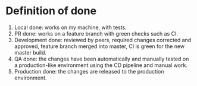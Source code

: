 # Definition of done

1. Local done: works on my machine, with tests.
2. PR done: works on a feature branch with green checks such as CI.
3. Development done: reviewed by peers, required changes corrected and approved,
   feature branch merged into master, CI is green for the new master build.
4. QA done: the changes have been automatically and manually tested on a
   production-like environment using the CD pipeline and manual work.
5. Production done: the changes are released to the production environment.
